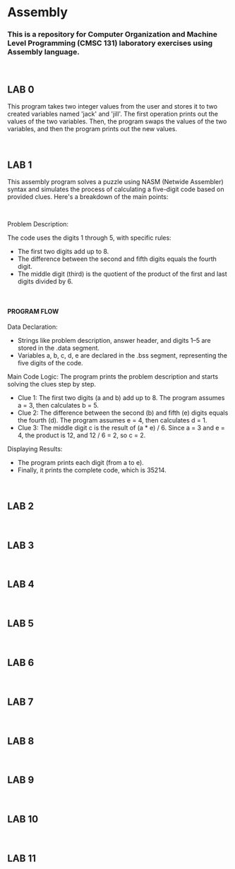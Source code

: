 # Assembly

### This is a repository for Computer Organization and Machine Level Programming (CMSC 131) laboratory exercises using Assembly language.

<br>

## LAB 0

This program takes two integer values from the user and stores it to two created variables named 'jack' and 'jill'. The first operation prints out the values of the two variables. Then, the program swaps the values of the two variables, and then the program prints out the new values.

<br>

## LAB 1

This assembly program solves a puzzle using NASM (Netwide Assembler) syntax and simulates the process of calculating a five-digit code based on provided clues. Here's a breakdown of the main points:

<br>

Problem Description:

The code uses the digits 1 through 5, with specific rules:
* The first two digits add up to 8.
* The difference between the second and fifth digits equals the fourth digit.
* The middle digit (third) is the quotient of the product of the first and last digits divided by 6.

<br>

#### PROGRAM FLOW

Data Declaration:
* Strings like problem description, answer header, and digits 1–5 are stored in the .data segment.
* Variables a, b, c, d, e are declared in the .bss segment, representing the five digits of the code.

Main Code Logic:
The program prints the problem description and starts solving the clues step by step.
* Clue 1: The first two digits (a and b) add up to 8. The program assumes a = 3, then calculates b = 5.
* Clue 2: The difference between the second (b) and fifth (e) digits equals the fourth (d). The program assumes e = 4, then calculates d = 1.
* Clue 3: The middle digit c is the result of (a * e) / 6. Since a = 3 and e = 4, the product is 12, and 12 / 6 = 2, so c = 2.

Displaying Results:
* The program prints each digit (from a to e).
* Finally, it prints the complete code, which is 35214.

<br>

## LAB 2

<br>

## LAB 3

<br>

## LAB 4

<br>

## LAB 5

<br>

## LAB 6

<br>

## LAB 7

<br>

## LAB 8

<br>

## LAB 9

<br>

## LAB 10

<br>

## LAB 11
